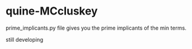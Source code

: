# quine-MCcluskey
prime_implicants.py file gives you the prime implicants of the min terms.

still developing 
